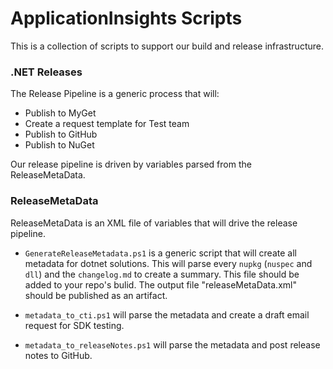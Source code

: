 # ApplicationInsights Scripts

This is a collection of scripts to support our build and release infrastructure.


### .NET Releases

The Release Pipeline is a generic process that will:

 - Publish to MyGet
 - Create a request template for Test team
 - Publish to GitHub
 - Publish to NuGet

Our release pipeline is driven by variables parsed from the ReleaseMetaData.

### ReleaseMetaData

ReleaseMetaData is an XML file of variables that will drive the release pipeline.

 - `GenerateReleaseMetadata.ps1` is a generic script that will create all metadata for dotnet solutions. This will parse every `nupkg` (`nuspec` and `dll`) and the `changelog.md` to create a summary. This file should be added to your repo's bulid. The output file "releaseMetaData.xml" should be published as an artifact.

 - `metadata_to_cti.ps1` will parse the metadata and create a draft email request for SDK testing.

 - `metadata_to_releaseNotes.ps1` will parse the metadata and post release notes to GitHub.